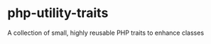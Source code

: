 php-utility-traits
==================

A collection of small, highly reusable PHP traits to enhance classes
